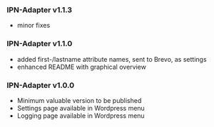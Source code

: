 ### IPN-Adapter v1.1.3
- minor fixes

### IPN-Adapter v1.1.0
- added first-/lastname attribute names, sent to Brevo, as settings
- enhanced README with graphical overview

### IPN-Adapter v1.0.0
- Minimum valuable version to be published
- Settings page available in Wordpress menu
- Logging page available in Wordpress menu